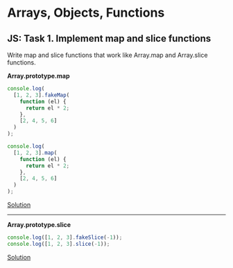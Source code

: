 # Arrays, Objects, Functions

## JS: Task 1. Implement map and slice functions

Write map and slice functions that work like Array.map and Array.slice functions.

**Array.prototype.map**

```js
console.log(
  [1, 2, 3].fakeMap(
    function (el) {
      return el * 2;
    },
    [2, 4, 5, 6]
  )
);

console.log(
  [1, 2, 3].map(
    function (el) {
      return el * 2;
    },
    [2, 4, 5, 6]
  )
);
```

[Solution](./arraysObjectsFunctions/mapAndSliceImplement/fakeMap.js)

---

**Array.prototype.slice**

```js
console.log([1, 2, 3].fakeSlice(-1));
console.log([1, 2, 3].slice(-1));
```

[Solution](./arraysObjectsFunctions/mapAndSliceImplement/fakeSlice.js)
